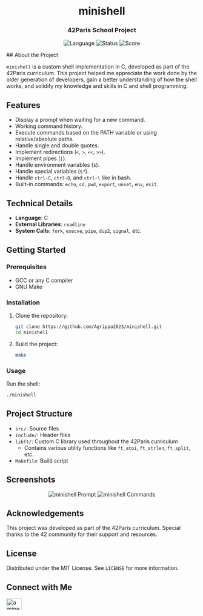 <div>
<h1 align="center">minishell</h1>
<h3 align="center">42Paris School Project</h3>

<p align="center">
  <img src="https://img.shields.io/badge/Language-C-blue.svg" alt="Language">
  <img src="https://img.shields.io/badge/Status-Completed-brightgreen.svg" alt="Status">
  <img src="https://img.shields.io/badge/Score-101%25-brightgreen.svg" alt="Score">
</p>
</div>
<p>
## About the Project

`minishell` is a custom shell implementation in C, developed as part of the 42Paris curriculum. This project helped me appreciate the work done by the older generation of developers, gain a better understanding of how the shell works, and solidify my knowledge and skills in C and shell programming.

## Features

- Display a prompt when waiting for a new command.
- Working command history.
- Execute commands based on the PATH variable or using relative/absolute paths.
- Handle single and double quotes.
- Implement redirections (`<`, `>`, `<<`, `>>`).
- Implement pipes (`|`).
- Handle environment variables (`$`).
- Handle special variables (`$?`).
- Handle `ctrl-C`, `ctrl-D`, and `ctrl-\` like in bash.
- Built-in commands: `echo`, `cd`, `pwd`, `export`, `unset`, `env`, `exit`.

## Technical Details

- **Language**: C
- **External Libraries**: `readline`
- **System Calls**: `fork`, `execve`, `pipe`, `dup2`, `signal`, etc.

## Getting Started

### Prerequisites

- GCC or any C compiler
- GNU Make

### Installation

1. Clone the repository:
   ```sh
   git clone https://github.com/Agrippa2023/minishell.git
   cd minishell
   ```

2. Build the project:
   ```sh
   make
   ```

### Usage

Run the shell:
```sh
./minishell
```

## Project Structure

- `src/`: Source files
- `include/`: Header files
- `libft/`: Custom C library used throughout the 42Paris curriculum
  - Contains various utility functions like `ft_atoi`, `ft_strlen`, `ft_split`, etc.
- `Makefile`: Build script

## Screenshots

<p align="center">
  <img src="media/prompt.gif" alt="minishell Prompt">
  <img src="media/commands.gif" alt="minishell Commands">
</p>

## Acknowledgements

This project was developed as part of the 42Paris curriculum. Special thanks to the 42 community for their support and resources.

## License

Distributed under the MIT License. See `LICENSE` for more information.

## Connect with Me

<p align="left">
  <a href="https://www.linkedin.com/in/amine-ouichou-168236345" target="blank"><img align="center" src="https://raw.githubusercontent.com/rahuldkjain/github-profile-readme-generator/master/src/images/icons/Social/linked-in-alt.svg" alt="amine ouichou" height="30" width="40" /></a>
</p>
</p>
